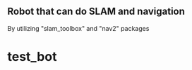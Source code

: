 ## Robot that can do SLAM and navigation
By utilizing "slam_toolbox" and "nav2" packages
# test_bot
